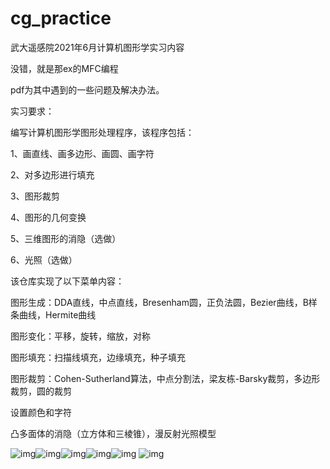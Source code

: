 # cg_practice

武大遥感院2021年6月计算机图形学实习内容

没错，就是那ex的MFC编程

pdf为其中遇到的一些问题及解决办法。

实习要求：

编写计算机图形学图形处理程序，该程序包括： 

1、画直线、画多边形、画圆、画字符

2、对多边形进行填充 

3、图形裁剪 

4、图形的几何变换 

5、三维图形的消隐（选做） 

6、光照（选做）

该仓库实现了以下菜单内容：

 图形生成：DDA直线，中点直线，Bresenham圆，正负法圆，Bezier曲线，B样条曲线，Hermite曲线
 
 图形变化：平移，旋转，缩放，对称
 
 图形填充：扫描线填充，边缘填充，种子填充
 
 图形裁剪：Cohen-Sutherland算法，中点分割法，梁友栋-Barsky裁剪，多边形裁剪，圆的裁剪
 
 设置颜色和字符
 
 凸多面体的消隐（立方体和三棱锥），漫反射光照模型

![img](https://github.com/xxmy7/computer_graphics_practice/tree/master/img/clip_image002.png)![img](https://github.com/xxmy7/computer_graphics_practice/tree/master/img/clip_image004.png)![img](https://github.com/xxmy7/computer_graphics_practice/tree/master/img/clip_image006.png)![img](https://github.com/xxmy7/computer_graphics_practice/tree/master/img/clip_image008.png)![img](https://github.com/xxmy7/computer_graphics_practice/tree/master/img/clip_image010.png) ![img](https://github.com/xxmy7/computer_graphics_practice/tree/master/img/clip_image012.png)

